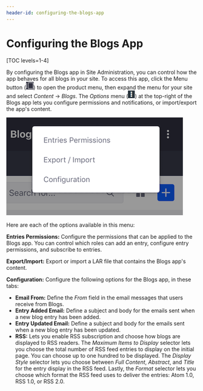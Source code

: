 ```yaml
---
header-id: configuring-the-blogs-app
---
```


# Configuring the Blogs App

[TOC levels=1-4]

By configuring the Blogs app in Site Administration, you can control how the app 
behaves for all blogs in your site. To access this app, click the Menu button 
(![Menu](../../../../images/icon-menu.png)) to open the product menu, then 
expand the menu for your site and select *Content* &rarr; *Blogs*. The *Options* 
menu 
(![Options](../../../../images/icon-options.png)) at the top-right of the Blogs 
app lets you configure permissions and notifications, or import/export the app's 
content. 

![Figure 1: You can configure the options for your site's Blogs app.](../../../../images/blog-instance-options.png)

Here are each of the options available in this menu: 

**Entries Permissions:** Configure the permissions that can be applied to the 
Blogs app. You can control which roles can add an entry, configure entry 
permissions, and subscribe to entries. 

**Export/Import:** Export or import a LAR file that contains the Blogs app's 
content. 

**Configuration:** Configure the following options for the Blogs app, in these 
tabs: 

-   **Email From:** Define the *From* field in the email messages that users
    receive from Blogs. 
-   **Entry Added Email:** Define a subject and body for the emails sent when a 
    new blog entry has been added. 
-   **Entry Updated Email:** Define a subject and body for the emails sent when 
    a new blog entry has been updated. 
-   **RSS:** Lets you enable RSS subscription and choose how blogs are displayed 
    to RSS readers. The *Maximum Items to Display* selector lets you choose the 
    total number of RSS feed entries to display on the initial page. You can 
    choose up to one hundred to be displayed. The *Display Style* selector lets 
    you choose between *Full Content*, *Abstract*, and *Title* for the entry 
    display in the RSS feed. Lastly, the *Format* selector lets you choose which 
    format the RSS feed uses to deliver the entries: Atom 1.0, RSS 1.0, or RSS 
    2.0. 
